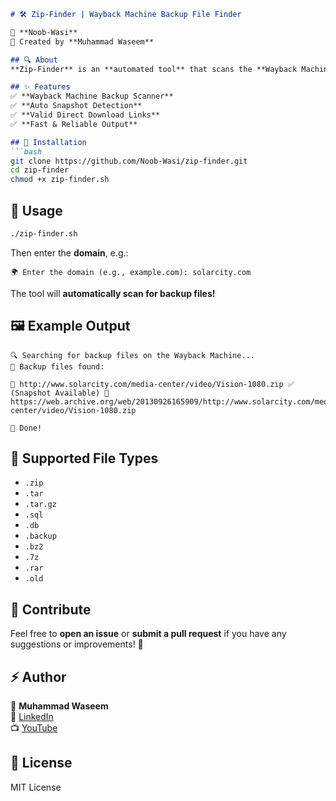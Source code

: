 

```markdown
# 🛠 Zip-Finder | Wayback Machine Backup File Finder

🚀 **Noob-Wasi**  
👑 Created by **Muhammad Waseem**  

## 🔍 About
**Zip-Finder** is an **automated tool** that scans the **Wayback Machine** for ZIP, TAR, SQL, and other backup files. It **automatically checks for snapshots** and generates **valid download links** for accessible files.  

## ✨ Features
✅ **Wayback Machine Backup Scanner**  
✅ **Auto Snapshot Detection**  
✅ **Valid Direct Download Links**  
✅ **Fast & Reliable Output**  

## 📌 Installation
```bash
git clone https://github.com/Noob-Wasi/zip-finder.git
cd zip-finder
chmod +x zip-finder.sh
```

## 🚀 Usage
```bash
./zip-finder.sh
```
Then enter the **domain**, e.g.:  
```
🌍 Enter the domain (e.g., example.com): solarcity.com
```
The tool will **automatically scan for backup files!**  

## 🖼 Example Output
```
🔍 Searching for backup files on the Wayback Machine...
🎯 Backup files found:

📁 http://www.solarcity.com/media-center/video/Vision-1080.zip ✅ (Snapshot Available) 🔗 https://web.archive.org/web/20130926165909/http://www.solarcity.com/media-center/video/Vision-1080.zip

🎉 Done!
```

## 🎯 Supported File Types
- `.zip`
- `.tar`
- `.tar.gz`
- `.sql`
- `.db`
- `.backup`
- `.bz2`
- `.7z`
- `.rar`
- `.old`

## 🎁 Contribute
Feel free to **open an issue** or **submit a pull request** if you have any suggestions or improvements! 🚀  

## ⚡ Author
👤 **Muhammad Waseem**  
🔗 [LinkedIn](https://www.linkedin.com/in/muhammad-waseem)  
📺 [YouTube](https://www.youtube.com/@MuhammadWaseem)  

## 📜 License
MIT License  

